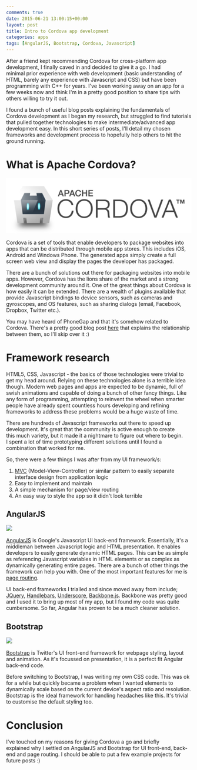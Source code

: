 ```yaml
---
comments: true
date: 2015-06-21 13:00:15+00:00
layout: post
title: Intro to Cordova app development
categories: apps
tags: [AngularJS, Bootstrap, Cordova, Javascript]
---
```


After a friend kept recommending Cordova for cross-platform app development, I finally caved in and decided to give it a go. I had minimal prior experience with web development (basic understanding of HTML, barely any experience with Javascript and CSS) but have been programming with C++ for years. I've been working away on an app for a few weeks now and think I'm in a pretty good position to share tips with others willing to try it out.

I found a bunch of useful blog posts explaining the fundamentals of Cordova development as I began my research, but struggled to find tutorials that pulled together technologies to make intermediate/advanced app development easy. In this short series of posts, I'll detail my chosen frameworks and development process to hopefully help others to hit the ground running.


# What is Apache Cordova?

![Cordova](/images/posts/cordova-logo.png)

Cordova is a set of tools that enable developers to package websites into apps that can be distributed through mobile app stores. This includes iOS, Android and Windows Phone. The generated apps simply create a full screen web view and display the pages the developer has packaged.

There are a bunch of solutions out there for packaging websites into mobile apps. However, Cordova has the lions share of the market and a strong development community around it. One of the great things about Cordova is how easily it can be extended. There are a wealth of plugins available that provide Javascript bindings to device sensors, such as cameras and gyroscopes, and OS features, such as sharing dialogs (email, Facebook, Dropbox, Twitter etc.).

You may have heard of PhoneGap and that it's somehow related to Cordova. There's a pretty good blog post [here](http://phonegap.com/2012/03/19/phonegap-cordova-and-what’s-in-a-name/) that explains the relationship between them, so I'll skip over it :)

# Framework research

HTML5, CSS, Javascript - the basics of those technologies were trivial to get my head around. Relying on these technologies alone is a terrible idea though. Modern web pages and apps are expected to be dynamic, full of swish animations and capable of doing a bunch of other fancy things. Like any form of programming, attempting to reinvent the wheel when smarter people have already spent countless hours developing and refining frameworks to address these problems would be a huge waste of time.

There are hundreds of Javascript frameworks out there to speed up development. It's great that the community is active enough to create this much variety, but it made it a nightmare to figure out where to begin. I spent a lot of time prototyping different solutions until I found a combination that worked for me.

So, there were a few things I was after from my UI framework/s:
	
  1. [MVC](https://en.wikipedia.org/wiki/Model–view–controller) (Model-View-Controller) or similar pattern to easily separate interface design from application logic
  2. Easy to implement and maintain
  3. A simple mechanism for page/view routing
  4. An easy way to style the app so it didn't look terrible


## AngularJS

[![](https://angularjs.org/img/AngularJS-large.png)](https://angularjs.org)

[AngularJS](https://angularjs.org) is Google's Javascript UI back-end framework. Essentially, it's a middleman between Javascript logic and HTML presentation. It enables developers to easily generate dynamic HTML pages. This can be as simple as referencing Javascript variables in HTML elements or as complex as dynamically generating entire pages. There are a bunch of other things the framework can help you with. One of the most important features for me is [page routing](https://docs.angularjs.org/api/ngRoute).

UI back-end frameworks I trialled and since moved away from include; [JQuery](http://jquery.com), [Handlebars](http://handlebarsjs.com), [Underscore](http://underscorejs.org), [Backbone.js](http://backbonejs.org). Backbone was pretty good and I used it to bring up most of my app, but I found my code was quite cumbersome. So far, Angular has proven to be a much cleaner solution.


## Bootstrap

[![](https://upload.wikimedia.org/wikipedia/commons/thumb/e/ea/Boostrap_logo.svg/2000px-Boostrap_logo.svg.png)](http://getbootstrap.com)

[Bootstrap](http://getbootstrap.com) is Twitter's UI front-end framework for webpage styling, layout and animation. As it's focussed on presentation, it is a perfect fit Angular back-end code.

Before switching to Bootstrap, I was writing my own CSS code. This was ok for a while but quickly became a problem when I wanted elements to dynamically scale based on the current device's aspect ratio and resolution. Bootstrap is the ideal framework for handling headaches like this. It's trivial to customise the default styling too.


# Conclusion

I've touched on my reasons for giving Cordova a go and briefly explained why I settled on AngularJS and Bootstrap for UI front-end, back-end and page routing. I should be able to put a few example projects for future posts :)
